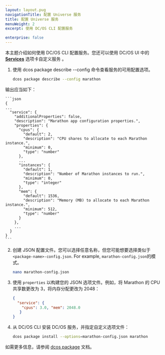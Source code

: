 ```yaml
---
layout: layout.pug
navigationTitle: 配置 Universe 服务
title: 配置 Universe 服务
menuWeight: 2
excerpt: 使用 DC/OS CLI 配置服务

enterprise: false
---
```



本主题介绍如何使用 DC/OS CLI 配置服务。您还可以使用 DC/OS UI 中的 [**Services**](/zh/1.11/gui/services/) 选项卡自定义服务 。

1. 使用 dcos package describe --config <package-name> <package-name>命令查看服务的可用配置选项。

    ```bash
    dcos package describe --config marathon
    ```

 输出应当如下：

    ```json
    {
    ...
      "service": {
        "additionalProperties": false,
        "description": "Marathon app configuration properties.",
        "properties": {
          "cpus": {
            "default": 2,
            "description": "CPU shares to allocate to each Marathon instance.",
            "minimum": 0,
            "type": "number"
          },
          ...
          "instances": {
            "default": 1,
            "description": "Number of Marathon instances to run.",
            "minimum": 0,
            "type": "integer"
          },
          "mem": {
            "default": 1536,
            "description": "Memory (MB) to allocate to each Marathon instance.",
            "minimum": 512,
            "type": "number"
          }
        },
        ...
      }
    }
    ```

2. 创建 JSON 配置文件。您可以选择任意名称，但您可能想要选择类似于 `<package-name>-config.json`. For example, `marathon-config.json`的模式。

    ```bash
    nano marathon-config.json
    ```

3. 使用 `properties` 以构建您的 JSON 选项文件。例如，将 Marathon 的 CPU 共享数更改为 3，将内存分配更改为 2048：

    ```json
    {
      "service": {
        "cpus": 3.0, "mem": 2048.0
       }
    }
    ```

4. 从 DC/OS CLI 安装 DC/OS 服务，并指定自定义选项文件：

    ```bash
    dcos package install --options=marathon-config.json marathon
    ```

如需更多信息，请参阅 [dcos package](/zh/1.11/cli/command-reference/dcos-package) 文档。
